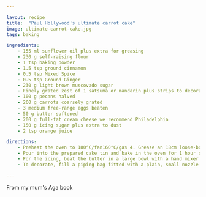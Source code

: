 ```yaml
---

layout: recipe
title:  "Paul Hollywood's ultimate carrot cake"
image: ultimate-carrot-cake.jpg
tags: baking

ingredients:
    - 155 ml sunflower oil plus extra for greasing
    - 230 g self-raising flour
    - 1 tsp baking powder
    - 1.5 tsp ground cinnamon
    - 0.5 tsp Mixed Spice
    - 0.5 tsp Ground Ginger
    - 230 g light brown muscovado sugar
    - Finely grated zest of 1 satsuma or mandarin plus strips to decorate
    - 100 g pecans halved
    - 260 g carrots coarsely grated
    - 3 medium free-range eggs beaten
    - 50 g butter softened
    - 200 g full-fat cream cheese we recommend Philadelphia
    - 150 g icing sugar plus extra to dust
    - 2 tsp orange juice

directions:
    - Preheat the oven to 180°C/fan160°C/gas 4. Grease an 18cm loose-bottomed round cake tin and line the base with baking paper. Sift the flour, baking powder and spices into a large bowl. Add the sugar, zest, pecans and grated carrots, then stir until well combined. Stir in the beaten eggs and oil, then mix well.
    - Pour into the prepared cake tin and bake in the oven for 1 hour or until a skewer comes out clean. Transfer to a cooling rack, leave in the tin for 5 minutes, then turn out and leave to cool completely before icing.
    - For the icing, beat the butter in a large bowl with a hand mixer until really soft. Add the cream cheese and beat again until well mixed. Sift over the icing sugar, add the orange juice, then beat until smooth. Store, covered, in the fridge until needed.
    - To decorate, fill a piping bag fitted with a plain, small nozzle with icing, then carefully pipe lines across the top of the cake. Give the cake a quarter of a turn and pipe more lines across. Dust with a little icing sugar and scatter some grated satsuma/mandarin zest on the top.

---
```


From my mum's Aga book
